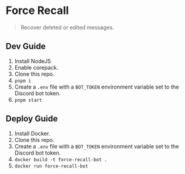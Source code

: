 # Force Recall

> Recover deleted or edited messages.

## Dev Guide

1. Install NodeJS
2. Enable corepack.
3. Clone this repo.
4. `pnpm i`
5. Create a `.env` file with a `BOT_TOKEN` environment variable set to the Discord bot token.
6. `pnpm start`

## Deploy Guide

1. Install Docker.
2. Clone this repo.
3. Create a `.env` file with a `BOT_TOKEN` environment variable set to the Discord bot token.
4. `docker build -t force-recall-bot .`
5. `docker run force-recall-bot`
